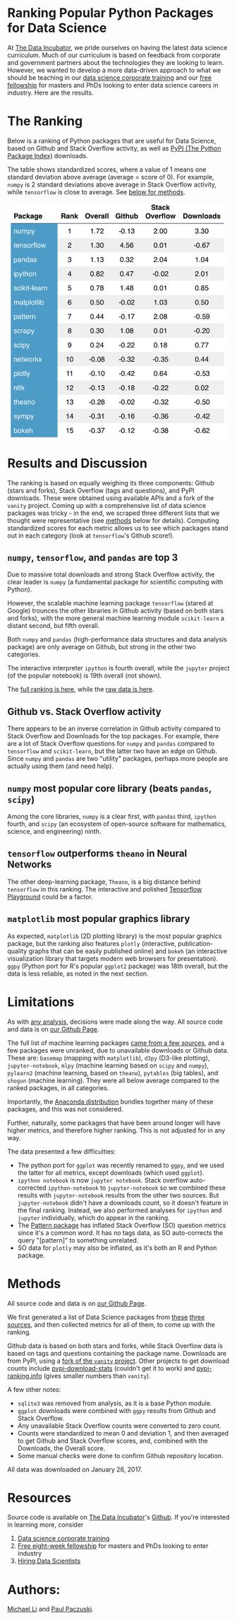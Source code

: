 # Ranking Popular Python Packages for Data Science

At [The Data Incubator](https://www.thedataincubator.com/), we pride ourselves
on having the latest data science curriculum.  Much of our curriculum is based
on feedback from corporate and government partners about the technologies they
are looking to learn.  However, we wanted to develop a more data-driven
approach to what we should be teaching in
our
[data science corporate training](https://www.thedataincubator.com/training.html) and
our [free fellowship](https://www.thedataincubator.com/fellowship.html) for
masters and PhDs looking to enter data science careers in industry.  Here are
the results.

# The Ranking

Below is a ranking of Python packages that are useful for Data Science, based
on Github and Stack Overflow activity, as well
as [PyPI (The Python Package Index)](https://pypi.python.org/pypi) downloads.

The table shows standardized scores, where a value of 1 means one standard
deviation above average (average = score of 0). For example, `numpy` is 2
standard deviations above average in Stack Overflow activity, while
`tensorflow` is close to average. See [below for methods](#Methods).

<img src="img/python-rank.png" width=500px></img>

# Results and Discussion

The ranking is based on equally weighing its three components: Github (stars
and forks), Stack Overflow (tags and questions), and PyPI downloads. These were
obtained using available APIs and a fork of the `vanity` project. Coming up
with a comprehensive list of data science packages was tricky - in the end, we
scraped three different lists that we thought were representative
(see [methods](#Methods) below for details). Computing standardized scores for
each metric allows us to see which packages stand out in each category (look at
`tensorflow`'s Github score!).

## `numpy`, `tensorflow`, and `pandas` are top 3

Due to massive total downloads and strong Stack Overflow activity, the clear
leader is `numpy` (a fundamental package for scientific computing with
Python).

However, the scalable machine learning package `tensorflow` (stared at Google)
trounces the other libraries in Github activity (based on both stars and
forks), with the more general machine learning module `scikit-learn` a distant
second, but fifth overall.

Both `numpy` and `pandas` (high-performance data structures and data analysis
package) are only average on Github, but strong in the other two categories.

The interactive interpreter `ipython` is fourth overall, while the `jupyter`
project (of the popular notebook) is 19th overall (not shown).

The [full ranking is here](output/python-ranks-with-na.csv), while
the [raw data is here](output/python-data-wide.csv).

## Github vs. Stack Overflow activity
There appears to be an inverse correlation in Github activity compared to Stack
Overflow and Downloads for the top packages. For example, there are a lot of
Stack Overflow questions for `numpy` and `pandas` compared to `tensorflow` and
`scikit-learn`, but the latter two have an edge on Github. Since `numpy` and
`pandas` are two "utility" packages, perhaps more people are actually using
them (and need help).

## `numpy` most popular core library (beats `pandas`, `scipy`)

Among the core libraries, `numpy` is a clear first, with `pandas` third,
`ipython` fourth, and `scipy` (an ecosystem of open-source software for
mathematics, science, and engineering) ninth.

## `tensorflow` outperforms `theano` in Neural Networks

The other deep-learning package, `Theano`, is a big distance behind
`tensorflow` in this ranking. The interactive and
polished [Tensorflow Playground](http://playground.tensorflow.org) could be a
factor.

## `matplotlib` most popular graphics library

As expected, `matplotlib` (2D plotting library) is the most popular graphics
package, but the ranking also features `plotly` (interactive,
publication-quality graphs that can be easily published online) and `bokeh` (an
interactive visualization library that targets modern web browsers for
presentation). `ggpy` (Python port for R's popular `ggplot2` package) was 18th
overall, but the data is less reliable, as noted in the next section.

# Limitations

As
with [any analysis](https://twitter.com/benhamner/status/732392995610198016),
decisions were made along the way. All source code and data is on [our Github Page](https://github.com/thedataincubator/data-science-blogs).

The full list of machine learning packages [came from a few sources](#Methods),
and a few packages were unranked, due to unavailable downloads or Github
data. These are: `basemap` (mapping with `matplotlib`), `d3py` (D3-like
plotting), `jupyter-notebook`, `mlpy` (machine learning based on `scipy` and
`numpy`), `pylearn2` (machine learning, based on `theano`), `pytables` (big
tables), and `shogun` (machine learning). They were all below average compared
to the ranked packages, in all categories.

Importantly,
the [Anaconda distribution](https://www.continuum.io/anaconda-overview) bundles
together many of these packages, and this was not considered.

Further, naturally, some packages that have been around longer will have higher
metrics, and therefore higher ranking. This is not adjusted for in any way.

The data presented a few difficulties:

* The python port for `ggplot` was recently renamed to `ggpy`, and we used the
  latter for all metrics, except downloads (which used `ggplot`).
* `ipython notebook` is now `jupyter notebook`. Stack overflow auto-corrected
  `ipython-notebook` to `jupyter-notebook` so we combined these results with
  `jupyter-notebook` results from the other two sources. But `jupyter-notebook`
  didn't have a downloads count, so it doesn't feature in the final
  ranking. Instead, we also performed analyses for `ipython` and `jupyter`
  individually, which do appear in the ranking.
* The [Pattern package](https://github.com/clips/pattern) has inflated Stack
  Overflow (SO) question metrics since it's a common word. It has no tags data,
  as SO auto-corrects the query "[pattern]" to something unrelated.
* SO data for `plotly` may also be inflated, as it's both an R and Python
  package.

# Methods

All source code and data is on [our Github Page](https://github.com/thedataincubator/data-science-blogs).

We first generated a list of Data Science packages
from
[these](https://github.com/rasbt/pattern_classification/blob/master/resources/python_data_libraries.md) [three](https://www.upwork.com/hiring/data/15-python-libraries-data-science/) [sources](http://www.datasciencecentral.com/profiles/blogs/9-python-analytics-libraries-1),
and then collected metrics for all of them, to come up with the ranking.

Github data is based on both stars and forks, while Stack Overflow data is based
on tags and questions containing the package name. Downloads are from PyPI,
using
a [fork of the `vanity` project](https://github.com/pavopax/vanity). Other
projects to get download counts
include [pypi-download-stats](https://github.com/jantman/pypi-download-stats)
(couldn't get it to work)
and [pypi-ranking.info](http://pypi-ranking.info/alltime) (gives smaller
numbers than `vanity`).

A few other notes:

  * `sqlite3` was removed from analysis, as it is a base Python module.
  * `ggplot` downloads were combined with `ggpy` results from Github and Stack
    Overflow.
  * Any unavailable Stack Overflow counts were converted to zero count. 
  * Counts were standardized to mean 0 and deviation 1, and then averaged to
  get Github and Stack Overflow scores, and, combined with the Downloads, the
  Overall score. 
  * Some manual checks were done to confirm Github repository location.

All data was downloaded on January 26, 2017.

# Resources
Source code is available
on
[The Data Incubator](https://www.thedataincubator.com/)'s
[Github](https://github.com/thedataincubator/data-science-blogs/).  If you're
interested in learning more, consider

1. [Data science corporate training](https://www.thedataincubator.com/training.html)
2. [Free eight-week fellowship](https://www.thedataincubator.com/fellowship.html) for masters and PhDs looking to enter industry
3. [Hiring Data Scientists](https://www.thedataincubator.com/hiring.html)

# Authors:
[Michael Li](https://github.com/tianhuil/) and [Paul Paczuski](https://github.com/pavopax/).
